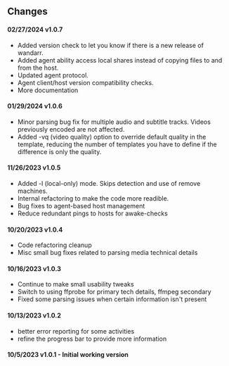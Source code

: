 ## Changes

#### 02/27/2024 v1.0.7
* Added version check to let you know if there is a new release of wandarr.
* Added agent ability access local shares instead of copying files to and from the host.
* Updated agent protocol.
* Agent client/host version compatibility checks.
* More documentation

#### 01/29/2024 v1.0.6
* Minor parsing bug fix for multiple audio and subtitle tracks.  Videos previously encoded are not affected.
* Added -vq (video quality) option to override default quality in the template, reducing the number of templates you have to define if the difference is only the quality.

#### 11/26/2023 v1.0.5
* Added -l (local-only) mode. Skips detection and use of remove machines.
* Internal refactoring to make the code more readible.
* Bug fixes to agent-based host management
* Reduce redundant pings to hosts for awake-checks

#### 10/20/2023 v1.0.4
* Code refactoring cleanup
* Misc small bug fixes related to parsing media technical details

#### 10/16/2023 v1.0.3
* Continue to make small usability tweaks
* Switch to using ffprobe for primary tech details, ffmpeg secondary
* Fixed some parsing issues when certain information isn't present

#### 10/13/2023 v1.0.2
* better error reporting for some activities
* refine the progress bar to provide more information

#### 10/5/2023 v1.0.1 - Initial working version
